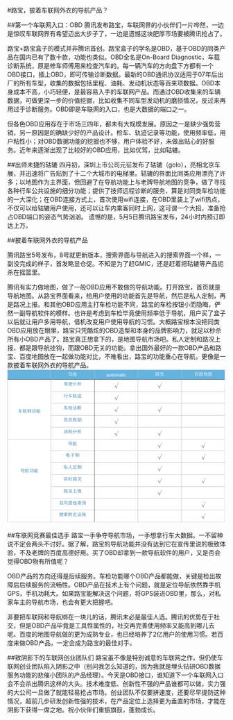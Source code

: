 #路宝，披着车联网外衣的导航产品？

##第一个车联网入口：OBD
腾讯发布路宝，车联网界的小伙伴们一片哗然，一边是惊叹车联网界有希望迈出大步子了，一边是遗憾这块肥厚市场要被腾讯抢占了。

路宝+路宝盒子的模式并非腾讯首创。路宝盒子的学名是OBD，基于OBD的同类产品在国内已有了数十款，功能也类似。OBD全名是On-Board Diagnostic，车载诊断系统，原是修车师傅用来检查汽车的。每一辆汽车的方向盘下方都有一个OBD接口，插上OBD，即可传输诊断数据。最新的OBD通讯协议适用于07年后出厂的所有车型，收集的数据包括里程、油耗、发动机状态等百来项数据。OBD本身成本不高，小巧轻便，是最容易入手的车联网产品。而通过OBD收集来的车辆数据，可做更深一步的价值挖掘，比如收集不同车型发动机的磨损情况，反过来再用过于诊断服务。OBD即是车联网的入口，也是大数据的端口之一。

但各色OBD应用存在于市场三四年，都未有大规模发展。原因之一是缺少强势营销，另一原因是的确缺少好的产品设计。检车、轨迹记录等功能，使用频率低，用户粘性小；对OBD数据功能的挖掘也不够，用户体验不好，未做出贴心的好服务。近年来逐渐出现了比较好的OBD应用，比如优驾，比如轱辘。


##出师未捷的轱辘
四月初，深圳上市公司元征发布了轱辘（golo），亮相北京车展，并迅速将广告贴到了十二个大城市的电梯里。轱辘的界面比同类应用漂亮了许多；以地图作为主界面，但回避了在导航功能上与老牌导航地图的竞争，做了寻找各种行车公共设施的细分功能；提供了技师远程诊断的服务，算是对同类车检功能的一大深化；在OBD连接方式上，首次使用wifi连接，在OBD里装上了wifi热点，不仅可以给轱辘用户使用，还可以让车内乘客同时上网，这可谓一个大招，准备抢占OBD端口的姿态气势汹汹。
遗憾的是，5月5日腾讯路宝发布，24小时内预订即达上万。

##披着车联网外衣的导航产品

腾讯路宝5号发布，8号就更新版本，搜索界面与导航进入的搜索界面一个样，一副没完成的样子，首发略显仓促。不知是为了赶GMIC，还是赶着把轱辘等产品扼杀在摇篮里。

腾讯有实力做地图，做了一般OBD应用不敢做的导航功能。打开路宝，首页就是导航地图。从路宝界面看来，给用户使用的功能首先是导航，然后是私人定制，再是路况上报。和其他OBD应用主打车检功能不同，路宝的车检按钮小而隐晦，俨然一副导航软件的模样。也许是考虑到车检毕竟使用频率低于导航，用户买了盒子以后就让用户多用导航，借机改变用户使用导航的习惯。大概路宝根本没把同类OBD应用放在眼里，路宝只凭酷炫的OBD造型和本身的品牌影响力，就足以秒杀所有小OBD产品了。路宝真正想拿下的，是地图导航市场吧。私人定制和路况上报，都是跟导航挂钩，而跟OBD无关的功能。拿出国外最好的一款OBD产品和路宝、百度地图放在一起做功能对比，不难看出，路宝的功能重心在导航，更像是一款披着车联网外衣的导航产品。
![路宝、automatic、百度地图的比较](/images/notes/compare.png)

##车联网竞赛最佳选手
路宝一手争夺导航市场，一手想拿行车大数据。一不留神说不定会两头不讨好。据了解，路宝的导航功能并没有达到它在宣传里说的极致体验，不及老牌的百度高德好用。买了OBD却拿到一款导航软件的用户，又是否会觉得OBD物有所值呢？

OBD产品的方向还得是后续服务。车检功能哪个OBD产品都能做，关键是检出故障后后续服务的流畅性。OBD产品在技术上有个问题，就是定位导航依然靠手机GPS，手机功耗大。如果路宝能解决这个问题，将GPS装进OBD里，那么，对私家车主的导航市场，也会有更大把握吧。

非要把车联网和导航绑在一块儿的话，腾讯未必是最佳人选。腾讯的优势在于社交，但是OBD产品毕竟是工具性属性的，社交再完善使用频率又能高到哪儿去呢。百度的地图导航做的更为成熟专业，也已经培养了2亿用户的使用习惯。若百度来做OBD产品，一定会成为路宝的最佳对手。



##致阴影下的车联网创业团队们
路宝虽不像是特别诚意的车联网之作，但仍使车联网创业团队陷入阴影之中（别问我怎么知道的，因为我就是埋头钻研OBD数据服务功能的悲催小团队的产品经理）。今天是OBD接口，谁知道下一个车联网入口会不会杀出腾讯这样的大头。技术难度低、创新性不强的产品谁都可以做，实力强的大公司一旦做了就能轻易抢占市场。创业团队不仅要拼速度，还要尽早提防这种情况，超前几步研发创新性强的技术，在产品定位上选择更为垂直的市场，才能在阴影下获得一席之地。祝小伙伴们重振旗鼓，蓬勃成长。



